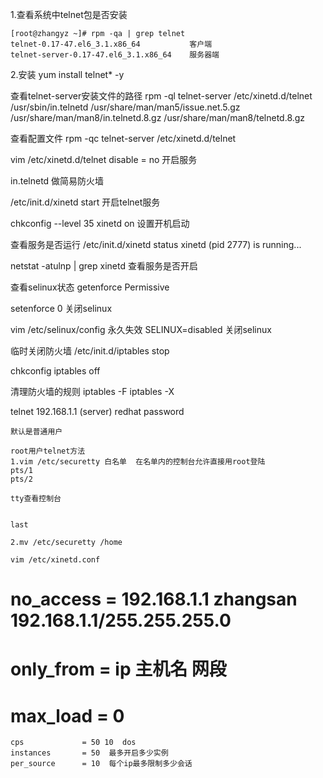 1.查看系统中telnet包是否安装
```shell
[root@zhangyz ~]# rpm -qa | grep telnet 
telnet-0.17-47.el6_3.1.x86_64      		客户端
telnet-server-0.17-47.el6_3.1.x86_64 	服务器端
```

2.安装
yum install telnet* -y

查看telnet-server安装文件的路径
rpm -ql   telnet-server 
/etc/xinetd.d/telnet
/usr/sbin/in.telnetd
/usr/share/man/man5/issue.net.5.gz
/usr/share/man/man8/in.telnetd.8.gz
/usr/share/man/man8/telnetd.8.gz

查看配置文件
rpm -qc telnet-server 
/etc/xinetd.d/telnet


vim /etc/xinetd.d/telnet
disable = no 开启服务

in.telnetd 做简易防火墙

/etc/init.d/xinetd start 开启telnet服务

chkconfig --level  35   xinetd  on 设置开机启动

查看服务是否运行
/etc/init.d/xinetd status
xinetd (pid  2777) is running...


netstat  -atulnp | grep xinetd 查看服务是否开启

查看selinux状态
getenforce 
Permissive

setenforce  0   关闭selinux  

vim /etc/selinux/config 永久失效
SELINUX=disabled 关闭selinux

临时关闭防火墙
/etc/init.d/iptables stop

chkconfig iptables off

清理防火墙的规则
iptables -F 
iptables -X

telnet 192.168.1.1 (server)
	redhat
	password 

	默认是普通用户

	root用户telnet方法
	1.vim /etc/securetty 白名单  在名单内的控制台允许直接用root登陆
	pts/1
	pts/2

	tty查看控制台 


	last

	2.mv /etc/securetty /home

	vim /etc/xinetd.conf
#       no_access       = 192.168.1.1 zhangsan 192.168.1.1/255.255.255.0 
#       only_from       = ip 主机名 网段 
#       max_load        = 0
	cps             = 50 10  dos      
	instances       = 50  最多开启多少实例  
	per_source      = 10  每个ip最多限制多少会话





